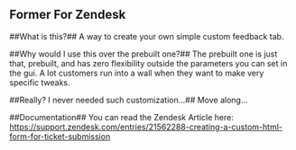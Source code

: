 Former For Zendesk
---

##What is this?##
A way to create your own simple custom feedback tab.

##Why would I use this over the prebuilt one?##
The prebuilt one is just that, prebuilt, and has zero flexibility outside the parameters you can set in the gui. A lot customers run into a wall when they want to make very specific tweaks.

##Really? I never needed such customization...##
Move along...

##Documentation##
You can read the Zendesk Article here: https://support.zendesk.com/entries/21562288-creating-a-custom-html-form-for-ticket-submission

